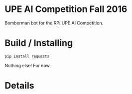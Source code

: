 # UPE AI Competition Fall 2016
Bomberman bot for the RPI UPE AI Competition.

# Build / Installing
```
pip install requests
```
Nothing else! For now.

# Details
